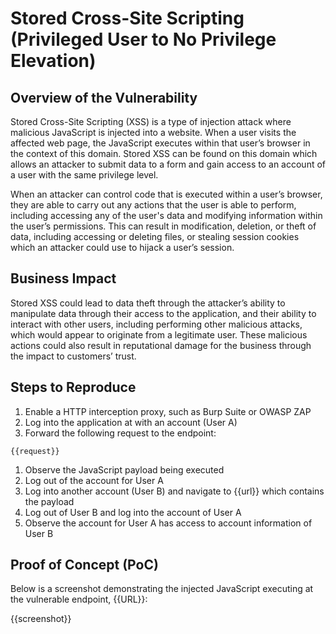 # Stored Cross-Site Scripting (Privileged User to No Privilege Elevation)

## Overview of the Vulnerability

Stored Cross-Site Scripting (XSS) is a type of injection attack where malicious JavaScript is injected into a website. When a user visits the affected web page, the JavaScript executes within that user’s browser in the context of this domain. Stored XSS can be found on this domain which allows an attacker to submit data to a form and gain access to an account of a user with the same privilege level.

When an attacker can control code that is executed within a user’s browser, they are able to carry out any actions that the user is able to perform, including accessing any of the user's data and modifying information within the user’s permissions. This can result in modification, deletion, or theft of data, including accessing or deleting files, or stealing session cookies which an attacker could use to hijack a user’s session.
  
## Business Impact

Stored XSS could lead to data theft through the attacker’s ability to manipulate data through their access to the application, and their ability to interact with other users, including performing other malicious attacks, which would appear to originate from a legitimate user. These malicious actions could also result in reputational damage for the business through the impact to customers’ trust.

## Steps to Reproduce

1. Enable a HTTP interception proxy, such as Burp Suite or OWASP ZAP
1. Log into the application at with an account (User A)
1. Forward the following request to the endpoint:

```HTTP
{{request}}
```

1. Observe the JavaScript payload being executed
1. Log out of the account for User A
1. Log into another account (User B) and navigate to {{url}} which contains the payload
1. Log out of User B and log into the account of User A
1. Observe the account for User A has access to account information of User B

## Proof of Concept (PoC)

Below is a screenshot demonstrating the injected JavaScript executing at the vulnerable endpoint, {{URL}}:

{{screenshot}}
